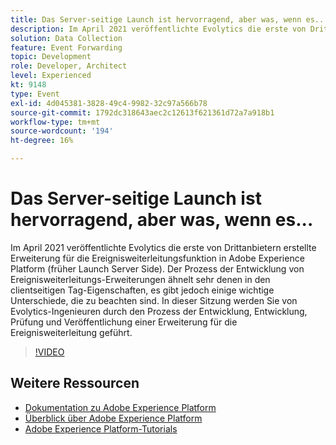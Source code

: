 ```yaml
---
title: Das Server-seitige Launch ist hervorragend, aber was, wenn es...
description: Im April 2021 veröffentlichte Evolytics die erste von Drittanbietern erstellte Erweiterung für die Ereignisweiterleitungsfunktion in Adobe Experience Platform (früher Launch Server Side). Der Prozess der Entwicklung von Ereignisweiterleitungs-Erweiterungen ähnelt sehr denen in den clientseitigen Tag-Eigenschaften, es gibt jedoch einige wichtige Unterschiede, die zu beachten sind. In dieser Sitzung werden Sie von Evolytics-Ingenieuren durch den Prozess der Entwicklung, Entwicklung, Prüfung und Veröffentlichung einer Erweiterung für die Ereignisweiterleitung geführt.
solution: Data Collection
feature: Event Forwarding
topic: Development
role: Developer, Architect
level: Experienced
kt: 9148
type: Event
exl-id: 4d045381-3828-49c4-9982-32c97a566b78
source-git-commit: 1792dc318643aec2c12613f621361d72a7a918b1
workflow-type: tm+mt
source-wordcount: '194'
ht-degree: 16%

---
```


# Das Server-seitige Launch ist hervorragend, aber was, wenn es...

Im April 2021 veröffentlichte Evolytics die erste von Drittanbietern erstellte Erweiterung für die Ereignisweiterleitungsfunktion in Adobe Experience Platform (früher Launch Server Side). Der Prozess der Entwicklung von Ereignisweiterleitungs-Erweiterungen ähnelt sehr denen in den clientseitigen Tag-Eigenschaften, es gibt jedoch einige wichtige Unterschiede, die zu beachten sind. In dieser Sitzung werden Sie von Evolytics-Ingenieuren durch den Prozess der Entwicklung, Entwicklung, Prüfung und Veröffentlichung einer Erweiterung für die Ereignisweiterleitung geführt.

>[!VIDEO](https://video.tv.adobe.com/v/337591/?quality=12&learn=on&hidetitle=true)

## Weitere Ressourcen

- [Dokumentation zu Adobe Experience Platform](https://experienceleague.adobe.com/docs/experience-platform.html?lang=de)
- [Überblick über Adobe Experience Platform](https://experienceleague.adobe.com/docs/experience-platform/landing/home.html?lang=de)
- [Adobe Experience Platform-Tutorials](https://experienceleague.adobe.com/docs/platform-learn/tutorials/overview.html?lang=de)
